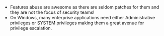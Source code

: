 - Features abuse are awesome as there are seldom patches for them and they are not the focus of security teams!
- On Windows, many enterprise applications need either Administrative privileges or SYSTEM privileges making them a great avenue for privilege escalation.